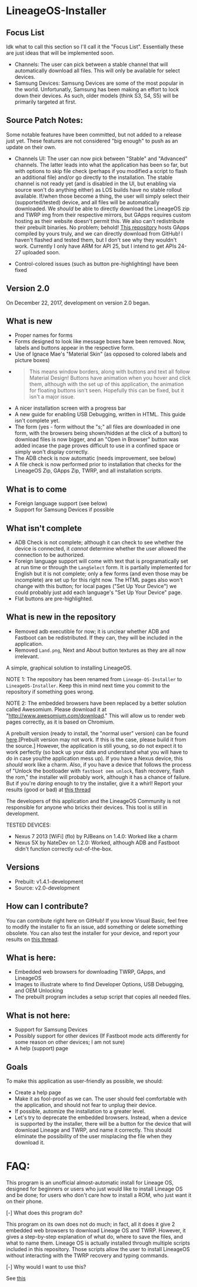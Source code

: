 
# LineageOS-Installer
## Focus List
Idk what to call this section so I'll call it the "Focus List". Essentially these are just ideas that will be implemented soon.
- Channels: The user can pick between a stable channel that will automatically download all files. This will only be available for select devices.
- Samsung Devices: 
Samsung Devices are some of the most popular in the world. Unfortunatly, Samsung has been making an effort to lock down their devices. As such, older models (think S3, S4, S5) will be primarily targeted at first. 
## Source Patch Notes:
Some notable features have been committed, but not added to a release just yet. These features are not considered "big enough" to push as an update on their own.

- Channels UI: The user can now <theoretically> pick between "Stable" and "Advanced" channels. The latter leads into what the application has been so far, but with options to skip file check (perhaps if you modified a script to flash an additional file) and/or go directly to the installation. The stable channel is not ready yet (and is disabled in the UI, but enabling via source won't do anything either) as LOS builds have no stable rollout available. If/when those become a thing, the user will simply select their (supported/tested) device, and all files will be automatically downloaded. We _should_ be able to directly download the LineageOS zip and TWRP img from their respective mirrors, but GApps requires custom hosting as their website doesn't permit this. We also can't redistribute their prebuilt binaries. No problem; behold! [This repository](https://github.com/PJBeans/Compiled-Gapps) hosts GApps compiled by yours truly, and we can directly download from GitHub! I haven't flashed and tested them, but I don't see why they wouldn't work. Currently I only have ARM for API 25, but I intend to get APIs 24-27 uploaded soon.

- Control-colored issues (such as button pre-highlighting) have been fixed

## Version 2.0
On December 22, 2017, development on version 2.0 began.
## What is new
- Proper names for forms
- Forms designed to look like message boxes have been removed. Now, labels and buttons appear in the respective form.
- Use of Ignace Mae's "Material Skin" (as opposed to colored labels and picture boxes)
- > This means window borders, along with buttons and text all follow Material Design! Buttons have animation when you hover and click them, although with the set up of this application, the animation for floating buttons isn't seen. Hopefully this can be fixed, but it isn't a major issue.
- A nicer installation screen with a progress bar
- A new guide for enabling USB Debugging, written in HTML. This guide isn't complete yet.
- The form (yes - form without the "s;" all files are downloaded in one form, with the browsers being shown/hidden at the click of a button) to download files is now bigger, and an "Open in Browser" button was added incase the page proves difficult to use in a confined space or simply won't display correctly.
- The ADB check is now automatic (needs improvement, see below)
- A file check is now performed prior to installation that checks for the LineageOS Zip, GApps Zip, TWRP, and all installation scripts.
## What is to come
- Foreign language support (see below)
- Support for Samsung Devices if possible
## What isn't complete
- ADB Check is not complete; although it can check to see whether the device is connected, it *cannot* determine whether the user allowed the connection to be authorized.
- Foreign language support will come with text that is programatically set at run time or through the `LangSelect` form. It is partially implemented for English but it is not complete; only a few forms (and even those may be incomplete) are set up for this right now. The HTML pages also won't change with this button; for local pages ("Set Up Your Device") we could probably just add each language's "Set Up Your Device" page. 
- Flat buttons are pre-highlighted.
## What is new in the repository
- Removed adb executible for now; it is unclear whether ADB and Fastboot can be redistributed. If they can, they will be included in the application.
- Removed `Land.png`, Next and About button textures as they are all now irrelevant.


A simple, graphical solution to installing LineageOS.

NOTE 1: The repository has been renamed from `Lineage-OS-Installer` to `LineageOS-Installer`. Keep this in mind next time you commit to the repository if something goes wrong.

NOTE 2: The embedded browsers have been replaced by a better solution called Awesomium. Please download it at "http://www.awesomium.com/download." This will allow us to render web pages correctly, as it is based on Chromium.

A prebuilt version (ready to install, the "normal user" version) can be found [here](https://github.com/PJBeans/LineageOS-Installer/releases).[Prebuilt version may not work. If this is the case, please build it from the source.] However, the application is still young, so do not expect it to work perfectly (so back up your data and understand what you will have to do in case you/the application mess up). If you have a Nexus device, this _should_ work like a charm. Also, if you have a device that follows the process of "Unlock the bootloader with `fastboot oem unlock`, flash recovery, flash the rom," the installer will probably work, although it has a chance of failure. But if you're _daring_ enough to try the installer, give it a whirl! Report your results (good or bad) at [this thread](https://forum.xda-developers.com/lineage/general/want-lineage-os-installer-t3529172)

The developers of this application and the LineageOS Community is not responsible for anyone who bricks their devices. This tool is still in development.

TESTED DEVICES:
 - Nexus 7 2013 [WiFi] (flo) by PJBeans on 1.4.0: Worked like a charm
 - Nexus 5X by NateDev on 1.2.0: Worked, although ADB and Fastboot didn't function correctly out-of-the-box.

## Versions
- Prebuilt: v1.4.1-development
- Source: v2.0-development

## How can I contribute?
You can contribute right here on GitHub! If you know Visual Basic, feel free to modify the installer to fix an issue, add something or delete something obsolete. You can also test the installer for your device, and report your results on [this thread](https://forum.xda-developers.com/lineage/general/want-lineage-os-installer-t3529172). 

## What is here:

- Embedded web browsers for downloading TWRP, GApps, and LineageOS
- Images to illustrate where to find Developer Options, USB Debugging, and OEM Unlocking
- The prebuilt program includes a setup script that copies all needed files.

## What is not here:
- Support for Samsung Devices
- Possibly support for other devices (If Fastboot mode acts differently for some reason on other devices; I am not sure)
- A help (support) page

## Goals
To make this application as user-friendly as possible, we should:
- Create a help page
- Make it as fool-proof as we can. The user should feel comfortable with the application, and should not fear to unplug their device.
- If possible, automize the installation to a greater level.
- Let's try to deprecate the embedded browsers. Instead, when a device is supported by the installer, there will be a button for the device that will download Lineage and TWRP, and name it correctly. This should eliminate the possibility of the user misplacing the file when they download it.

# FAQ:

This program is an unofficial almost-automatic install for Lineage OS, designed for beginners or users who just would like to install Lineage OS and be done; for users who don't care how to install a ROM, who just want it on their phone.

[-] What does this program do?

This program on its own does not do much; in fact, all it does it give 2 embedded web browsers to download Lineage OS and TWRP. However, it gives a step-by-step explanation of what do, where to save the files, and what to name them. Lineage OS is actually installed through multiple scripts included in this repository. Those scripts allow the user to install LineageOS without interacting with the TWRP recovery and typing commands.

[-] Why would I want to use this?

See [this](https://github.com/PJBeans/LineageOS-Installer/wiki/Who-is-this-program-for%3F)

